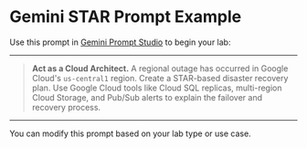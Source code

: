 # Gemini STAR Prompt Example

Use this prompt in [Gemini Prompt Studio](https://aistudio.google.com/app/prompts) to begin your lab:

---

> **Act as a Cloud Architect.** A regional outage has occurred in Google Cloud's `us-central1` region. Create a STAR-based disaster recovery plan. Use Google Cloud tools like Cloud SQL replicas, multi-region Cloud Storage, and Pub/Sub alerts to explain the failover and recovery process.

---

You can modify this prompt based on your lab type or use case.

